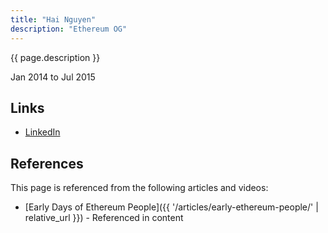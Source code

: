 ```yaml
---
title: "Hai Nguyen"
description: "Ethereum OG"
---
```


{{ page.description }}

Jan 2014 to Jul 2015

## Links
- [LinkedIn](https://www.linkedin.com/in/mrhainguyen/)

## References

This page is referenced from the following articles and videos:

- [Early Days of Ethereum People]({{ '/articles/early-ethereum-people/' | relative_url }}) - Referenced in content
